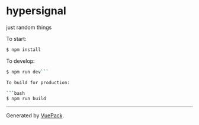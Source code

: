 # hypersignal
just random things

To start:

```bash
$ npm install
```

To develop:

```bash
$ npm run dev```

To build for production:

```bash
$ npm run build
```


---

Generated by [VuePack](https://github.com/egoist/vuepack).
